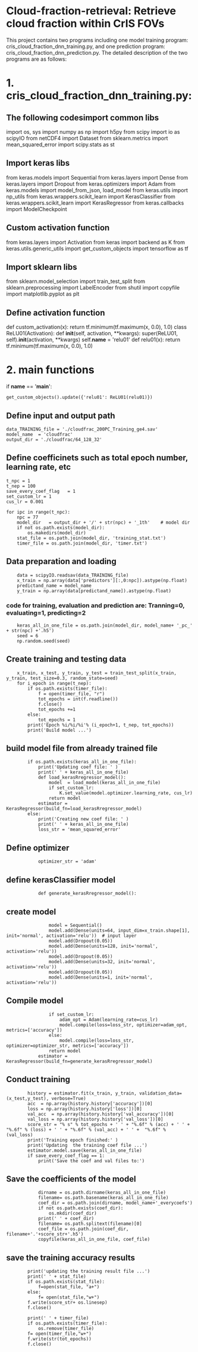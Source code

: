 # Cloud-fraction-retrieval: Retrieve cloud fraction within CrIS FOVs
This project contains two programs including one model training program: cris_cloud_fraction_dnn_training.py, and one prediction program: cris_cloud_fraction_dnn_prediction.py. The detailed description of the two programs are as follows:
# 1. cris_cloud_fraction_dnn_training.py:
## The following codesimport common libs
import os, sys
import numpy as np
import h5py
from scipy import io as scipyIO
from netCDF4 import Dataset
from sklearn.metrics import mean_squared_error
import scipy.stats as st
## Import keras libs
from keras.models import Sequential
from keras.layers import Dense
from keras.layers import Dropout
from keras.optimizers import Adam
from keras.models import model_from_json, load_model
from keras.utils import np_utils
from keras.wrappers.scikit_learn import KerasClassifier
from keras.wrappers.scikit_learn import KerasRegressor
from keras.callbacks import ModelCheckpoint
## Custom activation function
from keras.layers import Activation
from keras import backend as K
from keras.utils.generic_utils import get_custom_objects
import tensorflow as tf
## Import sklearn libs
from sklearn.model_selection import train_test_split
from sklearn.preprocessing import LabelEncoder
from shutil import copyfile
import matplotlib.pyplot as plt
## Define activation function
def custom_activation(x):
    return tf.minimum(tf.maximum(x, 0.0), 1.0)
class ReLU01(Activation):
    def __init__(self, activation, **kwargs):
        super(ReLU01, self).__init__(activation, **kwargs)
        self.__name__ = 'relu01'
def relu01(x):
    return tf.minimum(tf.maximum(x, 0.0), 1.0)

# 2. main functions
if __name__ == '__main__':
    
    get_custom_objects().update({'relu01': ReLU01(relu01)})  
 ## Define input and output path
    data_TRAINING_file = './cloudfrac_200PC_Training_ge4.sav' 
    model_name  = 'cloudfrac'
    output_dir = './cloudfrac/64_128_32'
 ## Define coefficinets such as total epoch number, learning rate, etc
    t_npc = 1   
    t_nep = 100
    save_every_coef_flag   = 1
    set_custom_lr = 1
    cus_lr = 0.001

    for ipc in range(t_npc):
        npc = 77
        model_dir   = output_dir + '/' + str(npc) + '_1th'    # model dir 
        if not os.path.exists(model_dir):
            os.makedirs(model_dir)   
        stat_file = os.path.join(model_dir, 'training_stat.txt')
        timer_file = os.path.join(model_dir, 'timer.txt')
                            
  ## Data preparation and loading

        data = scipyIO.readsav(data_TRAINING_file)
        x_train = np.array(data['predictors'][:,0:npc]).astype(np.float)
        predictand_name = model_name
        y_train = np.array(data[predictand_name]).astype(np.float)
   

  ### code for training, evaluation and prediction are: Tranning=0, evaluating=1, predicting=2
    
        keras_all_in_one_file = os.path.join(model_dir, model_name+ '_pc_' + str(npc) +'.h5') 
        seed = 6
        np.random.seed(seed)
  ## Create training and testing data
        x_train, x_test, y_train, y_test = train_test_split(x_train, y_train, test_size=0.3, random_state=seed)
        for i_epoch in range(t_nep):
            if os.path.exists(timer_file):
                f = open(timer_file, "r")
                tot_epochs = int(f.readline())
                f.close()
                tot_epochs +=1
            else:
                tot_epochs = 1
            print('Epoch %i/%i/%i'% (i_epoch+1, t_nep, tot_epochs))
            print('Build model ...')      
   ## build model file from already trained file
            if os.path.exists(keras_all_in_one_file):
                print('Updating coef file: ' )
                print(' ' + keras_all_in_one_file)
                def load_kerasRregressor_model():
                    model  = load_model(keras_all_in_one_file)
                    if set_custom_lr:
                        K.set_value(model.optimizer.learning_rate, cus_lr)
                    return model
                estimator = KerasRegressor(build_fn=load_kerasRregressor_model)
            else:
                print('Creating new coef file: ' )
                print(' ' + keras_all_in_one_file)
                loss_str = 'mean_squared_error' 
   ## Define optimizer 
                optimizer_str = 'adam'  
   ## define kerasClassifier model
                def generate_kerasRregressor_model():
   ## create model
                    model = Sequential()
                    model.add(Dense(units=64, input_dim=x_train.shape[1], init='normal', activation='relu'))  # input layer
                    model.add(Dropout(0.05))
                    model.add(Dense(units=128, init='normal', activation='relu'))
                    model.add(Dropout(0.05))
                    model.add(Dense(units=32, init='normal', activation='relu'))
                    model.add(Dropout(0.05))
                    model.add(Dense(units=1, init='normal', activation='relu'))
   ## Compile model
                    if set_custom_lr:
                        adam_opt = Adam(learning_rate=cus_lr)
                        model.compile(loss=loss_str, optimizer=adam_opt, metrics=['accuracy'])
                    else:
                        model.compile(loss=loss_str, optimizer=optimizer_str, metrics=['accuracy'])
                    return model
                estimator = KerasRegressor(build_fn=generate_kerasRregressor_model)                       
   ## Conduct training
            history = estimator.fit(x_train, y_train, validation_data=(x_test,y_test), verbose=True)
            acc  = np.array(history.history['accuracy'])[0]
            loss = np.array(history.history['loss'])[0]
            val_acc  = np.array(history.history['val_accuracy'])[0]
            val_loss = np.array(history.history['val_loss'])[0]
            score_str = "% s" % tot_epochs + ' ' + "%.6f" % (acc) + ' ' + "%.6f" % (loss) + ' ' + "%.6f" % (val_acc) + ' ' +  "%.6f" % (val_loss)          
            print('Training epoch finished:' )          
            print('Updating  the training coef file ...')
            estimator.model.save(keras_all_in_one_file)
            if save_every_coef_flag == 1:
                print('Save the coef and val files to:')
   ## Save the coefficients of the  model
                dirname = os.path.dirname(keras_all_in_one_file)
                filename= os.path.basename(keras_all_in_one_file)
                coef_dir = os.path.join(dirname, model_name+'_everycoefs')
                if not os.path.exists(coef_dir):
                    os.mkdir(coef_dir)      
                print(' ' + coef_dir)    
                filename= os.path.splitext(filename)[0]
                coef_file = os.path.join(coef_dir, filename+'.'+score_str+'.h5')
                copyfile(keras_all_in_one_file, coef_file)
   ## save the training accuracy results
            print('updating the training result file ...')
            print(' ' + stat_file)
            if os.path.exists(stat_file):
                f=open(stat_file, "a+")
            else:
                f= open(stat_file,"w+")
            f.write(score_str+ os.linesep)
            f.close()

            print(' ' + timer_file)
            if os.path.exists(timer_file):
                os.remove(timer_file)
            f= open(timer_file,"w+")
            f.write(str(tot_epochs))
            f.close()
